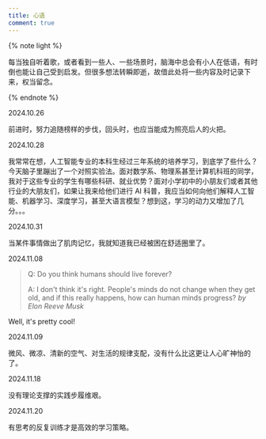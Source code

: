 ```yaml
---
title: 心语
comment: true
---
```


<div class="markdown-body">

{% note light %}

每当独自听着歌，或者看到一些人、一些场景时，脑海中总会有小人在低语，有时倒也能让自己受到启发。但很多想法转瞬即逝，故借此处将一些内容及时记录下来，权当留念。

{% endnote %}

2024.10.26

前进时，努力追随榜样的步伐，回头时，也应当能成为照亮后人的火把。

2024.10.28

我常常在想，人工智能专业的本科生经过三年系统的培养学习，到底学了些什么？今天脑子里蹦出了一个对照实验法。面对数学系、物理系甚至计算机科班的同学，我对于这些专业的学生有哪些科研、就业优势？面对小学初中的小朋友们或者其他行业的大朋友们，如果让我来给他们进行 AI 科普，我应当如何向他们解释人工智能、机器学习、深度学习，甚至大语言模型？想到这，学习的动力又增加了几分。。。

2024.10.31

当某件事情做出了肌肉记忆，我就知道我已经被困在舒适圈里了。

2024.11.08

> Q: Do you think humans should live forever?
>
> A: I don't think it's right. People's minds do not change when they get old, and if this really happens, how can human minds progress? *by Elon Reeve Musk*

Well, it's pretty cool!

2024.11.09

微风、微凉、清新的空气、对生活的规律支配，没有什么比这更让人心旷神怡的了。

2024.11.18

没有理论支撑的实践步履维艰。

2024.11.20

有思考的反复训练才是高效的学习策略。

</div>